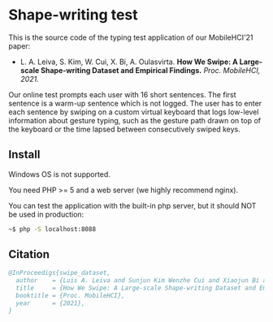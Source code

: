 # Shape-writing test

This is the source code of the typing test application of our MobileHCI'21 paper:

- L. A. Leiva, S. Kim, W. Cui, X. Bi, A. Oulasvirta.
  **How We Swipe: A Large-scale Shape-writing Dataset and Empirical Findings.**
  *Proc. MobileHCI, 2021.*

Our online test prompts each user with 16 short sentences.
The first sentence is a warm-up sentence which is not logged.
The user has to enter each sentence by swiping on a custom virtual keyboard that logs low-level information about gesture typing, 
such as the gesture path drawn on top of the keyboard or the time lapsed between consecutively swiped keys.


## Install

Windows OS is not supported.

You need PHP >= 5 and a web server (we highly recommend nginx).

You can test the application with the built-in php server, but it should NOT be used in production:
```sh
~$ php -S localhost:8088
```


## Citation

```bib
@InProceedigs{swipe_dataset,
  author    = {Luis A. Leiva and Sunjun Kim Wenzhe Cui and Xiaojun Bi and Antti Oulasvirta},
  title     = {How We Swipe: A Large-scale Shape-writing Dataset and Empirical Findings},
  booktitle = {Proc. MobileHCI},
  year      = {2021},
}
```
